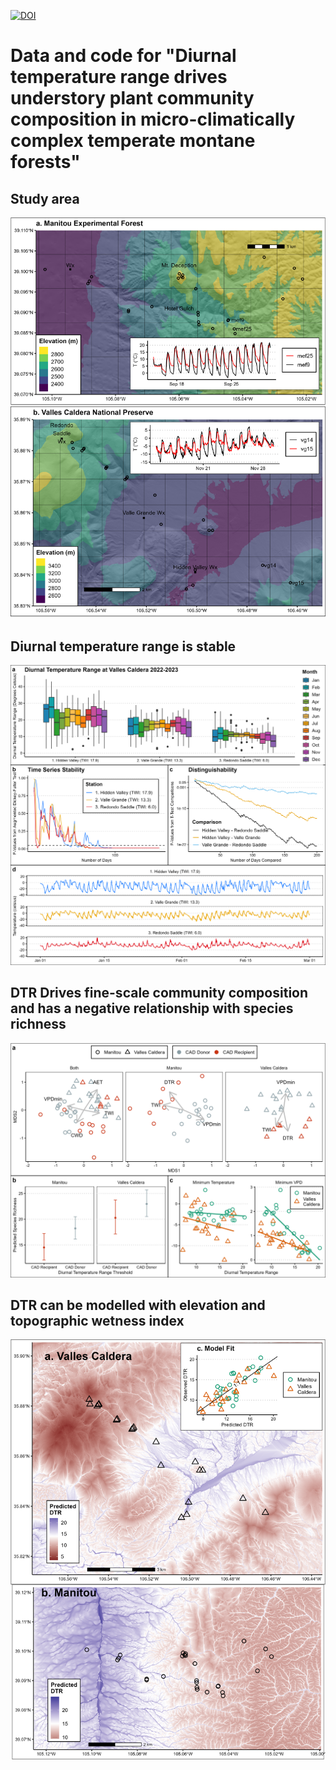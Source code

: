 

[![DOI](https://zenodo.org/badge/DOI/10.5281/zenodo.14768076.svg)](https://doi.org/10.5281/zenodo.14768076)



# Data and code for "Diurnal temperature range drives understory plant community composition in micro-climatically complex temperate montane forests"

## Study area

![](out/map_w_inset.png)


## Diurnal temperature range is stable

![](out/figure2_dtr_vc.png)

## DTR Drives fine-scale community composition and has a negative relationship with species richness

![](out/fig3multi.png)

## DTR can be modelled with elevation and topographic wetness index

![](out/fig4_multipanel.png)
